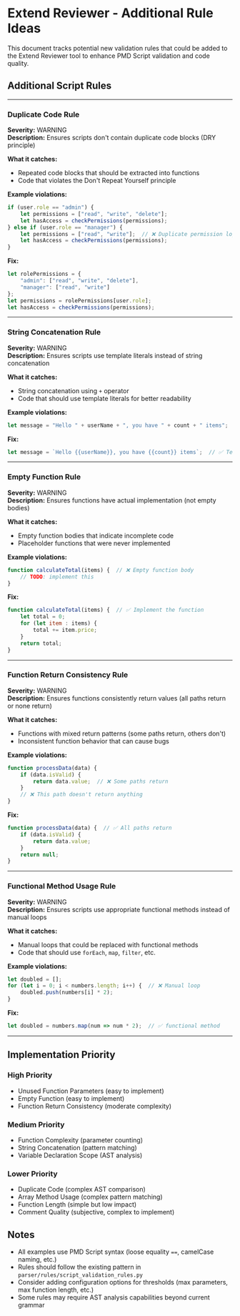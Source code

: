 # Extend Reviewer - Additional Rule Ideas

This document tracks potential new validation rules that could be added to the Extend Reviewer tool to enhance PMD Script validation and code quality.

## Additional Script Rules


---

### Duplicate Code Rule
**Severity:** WARNING  
**Description:** Ensures scripts don't contain duplicate code blocks (DRY principle)

**What it catches:**
- Repeated code blocks that should be extracted into functions
- Code that violates the Don't Repeat Yourself principle

**Example violations:**
```javascript
if (user.role == "admin") {
    let permissions = ["read", "write", "delete"];
    let hasAccess = checkPermissions(permissions);
} else if (user.role == "manager") {
    let permissions = ["read", "write"];  // ❌ Duplicate permission logic
    let hasAccess = checkPermissions(permissions);
}
```

**Fix:**
```javascript
let rolePermissions = {
    "admin": ["read", "write", "delete"],
    "manager": ["read", "write"]
};
let permissions = rolePermissions[user.role];
let hasAccess = checkPermissions(permissions);
```

---

### String Concatenation Rule
**Severity:** WARNING  
**Description:** Ensures scripts use template literals instead of string concatenation

**What it catches:**
- String concatenation using `+` operator
- Code that should use template literals for better readability

**Example violations:**
```javascript
let message = "Hello " + userName + ", you have " + count + " items";  // ❌ String concatenation
```

**Fix:**
```javascript
let message = `Hello {{userName}}, you have {{count}} items`;  // ✅ Template literal
```

---

### Empty Function Rule
**Severity:** WARNING  
**Description:** Ensures functions have actual implementation (not empty bodies)

**What it catches:**
- Empty function bodies that indicate incomplete code
- Placeholder functions that were never implemented

**Example violations:**
```javascript
function calculateTotal(items) {  // ❌ Empty function body
    // TODO: implement this
}
```

**Fix:**
```javascript
function calculateTotal(items) {  // ✅ Implement the function
    let total = 0;
    for (let item : items) {
        total += item.price;
    }
    return total;
}
```

---

### Function Return Consistency Rule
**Severity:** WARNING  
**Description:** Ensures functions consistently return values (all paths return or none return)

**What it catches:**
- Functions with mixed return patterns (some paths return, others don't)
- Inconsistent function behavior that can cause bugs

**Example violations:**
```javascript
function processData(data) {
    if (data.isValid) {
        return data.value;  // ❌ Some paths return
    }
    // ❌ This path doesn't return anything
}
```

**Fix:**
```javascript
function processData(data) {  // ✅ All paths return
    if (data.isValid) {
        return data.value;
    }
    return null;
}
```

---

### Functional Method Usage Rule
**Severity:** WARNING  
**Description:** Ensures scripts use appropriate functional methods instead of manual loops

**What it catches:**
- Manual loops that could be replaced with functional methods
- Code that should use `forEach`, `map`, `filter`, etc.

**Example violations:**
```javascript
let doubled = [];
for (let i = 0; i < numbers.length; i++) {  // ❌ Manual loop
    doubled.push(numbers[i] * 2);
}
```

**Fix:**
```javascript
let doubled = numbers.map(num => num * 2);  // ✅ functional method
```

---

## Implementation Priority

### High Priority
- Unused Function Parameters (easy to implement)
- Empty Function (easy to implement)
- Function Return Consistency (moderate complexity)

### Medium Priority
- Function Complexity (parameter counting)
- String Concatenation (pattern matching)
- Variable Declaration Scope (AST analysis)

### Lower Priority
- Duplicate Code (complex AST comparison)
- Array Method Usage (complex pattern matching)
- Function Length (simple but low impact)
- Comment Quality (subjective, complex to implement)

## Notes

- All examples use PMD Script syntax (loose equality `==`, camelCase naming, etc.)
- Rules should follow the existing pattern in `parser/rules/script_validation_rules.py`
- Consider adding configuration options for thresholds (max parameters, max function length, etc.)
- Some rules may require AST analysis capabilities beyond current grammar
